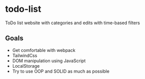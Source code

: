 # todo-list
ToDo list website with categories and edits with time-based filters

## Goals 

- Get comfortable with webpack
- TailwindCss
- DOM manipulation using JavaScript
- LocalStorage
- Try to use OOP and SOLID as much as possible 

